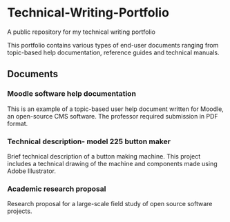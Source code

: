 # Technical-Writing-Portfolio
A public repository for my technical writing portfolio

This portfolio contains various types of end-user documents ranging from topic-based help documentation, reference guides and technical manuals.

## Documents
  
 ### Moodle software help documentation
  
  This is an example of a topic-based user help document written for Moodle, an open-source CMS software. The professor required submission in PDF format. 

### Technical description- model 225 button maker 
Brief technical description of a button making machine. This project includes a technical drawing of the machine and components made using Adobe Illustrator. 

### Academic research proposal 
Research proposal for a large-scale field study of open source software projects.
